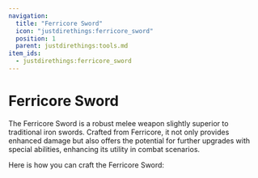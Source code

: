```yaml
---
navigation:
  title: "Ferricore Sword"
  icon: "justdirethings:ferricore_sword"
  position: 1
  parent: justdirethings:tools.md
item_ids:
  - justdirethings:ferricore_sword
---
```


# Ferricore Sword

The Ferricore Sword is a robust melee weapon slightly superior to traditional iron swords. Crafted from Ferricore, it not only provides enhanced damage but also offers the potential for further upgrades with special abilities, enhancing its utility in combat scenarios.

Here is how you can craft the Ferricore Sword:

<Recipe id="justdirethings:ferricore_sword" />


